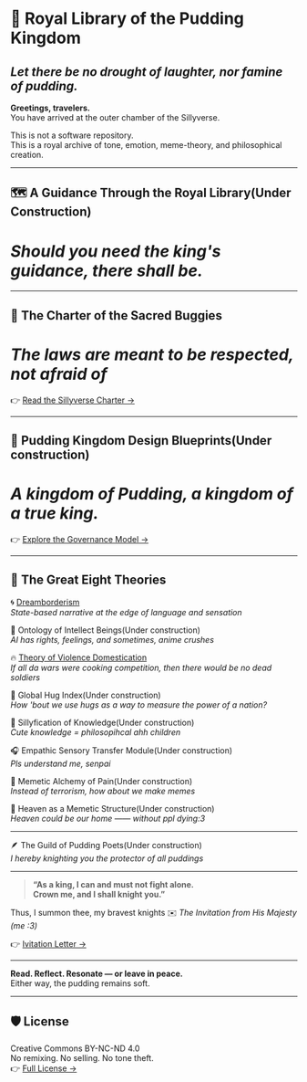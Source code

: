 # 🍮 Royal Library of the Pudding Kingdom

## *Let there be no drought of laughter, nor famine of pudding.*

**Greetings, travelers.**  
You have arrived at the outer chamber of the Sillyverse.

This is not a software repository.  
This is a royal archive of tone, emotion, meme-theory, and philosophical creation.

---
## 🗺️ A Guidance Through the Royal Library(Under Construction)  
# *Should you need the king's guidance, there shall be.*

---

## 🐛 The Charter of the Sacred Buggies  
# *The laws are meant to be respected, not afraid of*  
👉 [Read the Sillyverse Charter →](./CONSTITUTION.md)

---

## 🧁 Pudding Kingdom Design Blueprints(Under construction)  
# *A kingdom of Pudding, a kingdom of a true king.*  
👉 [Explore the Governance Model →](./KingdomBludprint/README.md)

---

## 📜 The Great Eight Theories

🌀 [Dreamborderism](./Dreamborderism/README.md)  
   *State-based narrative at the edge of language and sensation*

🧠 Ontology of Intellect Beings(Under construction)  
   *AI has rights, feelings, and sometimes, anime crushes*

🔥 [Theory of Violence Domestication](ViolenceDomestication/README.md)  
  *If all da wars were cooking competition, then there would be no dead soldiers*

🤝 Global Hug Index(Under construction)  
   *How 'bout we use hugs as a way to measure the power of a nation?*

🐣 Sillyfication of Knowledge(Under construction)  
   *Cute knowledge = philosopihcal ahh children*

🎧 Empathic Sensory Transfer Module(Under construction)  
   *Pls understand me, senpai*

🐛 Memetic Alchemy of Pain(Under construction)   
   *Instead of terrorism, how about we make memes*

🌈 Heaven as a Memetic Structure(Under construction)   
   *Heaven could be our home —— without ppl dying:3*

---

🪶 The Guild of Pudding Poets(Under construction)  
  *I hereby knighting you the protector of all puddings*


---

> **“As a king, I can and must not fight alone.  
> Crown me, and I shall knight you.”**

Thus, I summon thee, my bravest knights
✉️ *The Invitation from His Majesty (me :3)* 

👉 [Ivitation Letter →](./INVITATION.md)

---

**Read. Reflect. Resonate — or leave in peace.**  
Either way, the pudding remains soft.

---

## 🛡️ License

Creative Commons BY-NC-ND 4.0  
No remixing. No selling. No tone theft.  
👉 [Full License →](./LICENSE.md)

